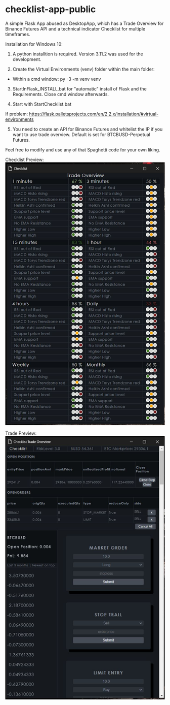 # checklist-app-public
A simple Flask App abused as DesktopApp, which has a Trade Overview for Binance Futures API and a technical indicator Checklist for multiple timeframes.

Installation for Windows 10:

1) A python installtion is required. Version 3.11.2 was used for the development.

2) Create the Virtual Environments (venv) folder within the main folder:
- Within a cmd window: py -3 -m venv venv

3) StartInFlask_INSTALL.bat for "automatic" install of Flask and the Requirements. Close cmd window afterwards.

4) Start with StartChecklist.bat

If problem: https://flask.palletsprojects.com/en/2.2.x/installation/#virtual-environments

5) You need to create an API for Binance Futures and whitelist the IP if you want to use trade overview. Default is set for BTCBUSD-Perpetual Futures.

Feel free to modify and use any of that Spaghetti code for your own liking.

Checklist Preview:
![Checklist](/static/checklist_overview_preview.jpg?raw=true "Checklist Overview")

Trade Preview:
![Trade](/static/trade_overview_preview.jpg?raw=true "Trade Overview")